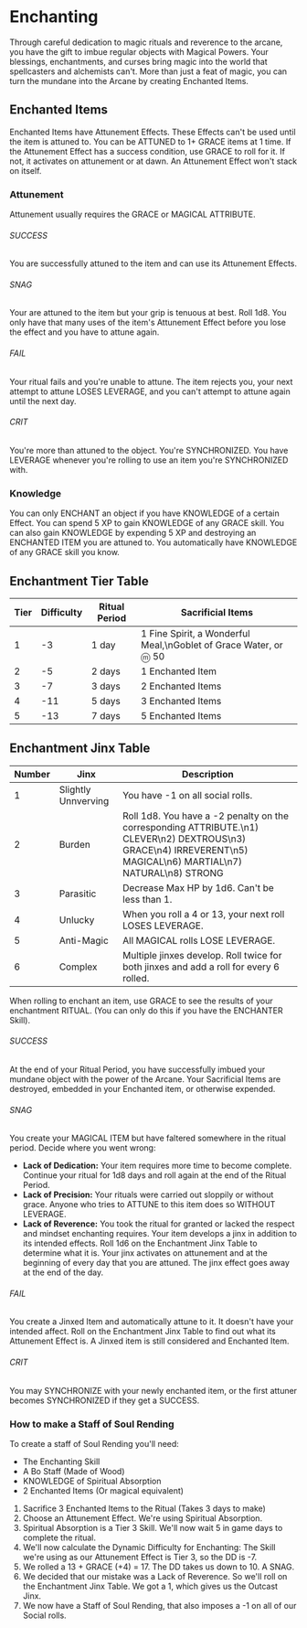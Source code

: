 # Enchanting

Through careful dedication to magic rituals and reverence to the arcane, you have the gift to imbue regular objects with Magical Powers. Your blessings, enchantments, and curses bring magic into the world that spellcasters and alchemists can't. More than just a feat of magic, you can turn the mundane into the Arcane by creating Enchanted Items.

## Enchanted Items

Enchanted Items have Attunement Effects. These Effects can't be used until the item is attuned to. You can be ATTUNED to 1+ GRACE items at 1 time. If the Attunement Effect has a success condition, use GRACE to roll for it. If not, it activates on attunement or at dawn. An Attunement Effect won't stack on itself.

### Attunement

Attunement usually requires the GRACE or MAGICAL ATTRIBUTE.

###### SUCCESS

You are successfully attuned to the item and can use its Attunement Effects.

###### SNAG

Your are attuned to the item but your grip is tenuous at best. Roll 1d8. You only have that many uses of the item's Attunement Effect before you lose the effect and you have to attune again.

###### FAIL

Your ritual fails and you're unable to attune. The item rejects you, your next attempt to attune LOSES LEVERAGE, and you can't attempt to attune again until the next day.

###### CRIT

You're more than attuned to the object. You're SYNCHRONIZED. You have LEVERAGE whenever you're rolling to use an item you're SYNCHRONIZED with.

### Knowledge

You can only ENCHANT an object if you have KNOWLEDGE of a certain Effect. You can spend 5 XP to gain KNOWLEDGE of any GRACE skill. You can also gain KNOWLEDGE by expending 5 XP and destroying an ENCHANTED ITEM you are attuned to. You automatically have KNOWLEDGE of any GRACE skill you know.

## Enchantment Tier Table

|Tier|Difficulty|Ritual Period|Sacrificial Items|
|---|---|---|---|
|1|-3|1 day|1 Fine Spirit, a Wonderful Meal,\nGoblet of Grace Water, or ⓜ 50|
|2|-5|2 days|1 Enchanted Item|
|3|-7|3 days|2 Enchanted Items|
|4|-11|5 days|3 Enchanted Items|
|5|-13|7 days|5 Enchanted Items|

## Enchantment Jinx Table

|Number|Jinx|Description|
|---|---|---|
|1|Slightly Unnverving|You have -1 on all social rolls.|
|2|Burden|Roll 1d8. You have a -2 penalty on the corresponding ATTRIBUTE.\n1) CLEVER\n2) DEXTROUS\n3) GRACE\n4) IRREVERENT\n5) MAGICAL\n6) MARTIAL\n7) NATURAL\n8) STRONG|
|3|Parasitic|Decrease Max HP by 1d6. Can't be less than 1.|
|4|Unlucky|When you roll a 4 or 13, your next roll LOSES LEVERAGE.|
|5|Anti-Magic|All MAGICAL rolls LOSE LEVERAGE.|
|6|Complex|Multiple jinxes develop. Roll twice for both jinxes and add a roll for every 6 rolled.|

When rolling to enchant an item, use GRACE to see the results of your enchantment RITUAL. (You can only do this if you have the ENCHANTER Skill).

###### SUCCESS

At the end of your Ritual Period, you have successfully imbued your mundane object with the power of the Arcane. Your Sacrificial Items are destroyed, embedded in your Enchanted item, or otherwise expended.

###### SNAG

You create your MAGICAL ITEM but have faltered somewhere in the ritual period. Decide where you went wrong:
- **Lack of Dedication:** Your item requires more time to become complete. Continue your ritual for 1d8 days and roll again at the end of the Ritual Period.
- **Lack of Precision:** Your rituals were carried out sloppily or without grace. Anyone who tries to ATTUNE to this item does so WITHOUT LEVERAGE.
- **Lack of Reverence:** You took the ritual for granted or lacked the respect and mindset enchanting requires. Your item develops a jinx in addition to its intended effects. Roll 1d6 on the Enchantment Jinx Table to determine what it is. Your jinx activates on attunement and at the beginning of every day that you are attuned. The jinx effect goes away at the end of the day.

###### FAIL

You create a Jinxed Item and automatically attune to it. It doesn't have your intended affect. Roll on the Enchantment Jinx Table to find out what its Attunement Effect is. A Jinxed item is still considered and Enchanted Item.

###### CRIT

You may SYNCHRONIZE with your newly enchanted item, or the first attuner becomes SYNCHRONIZED if they get a SUCCESS.

### How to make a Staff of Soul Rending

To create a staff of Soul Rending you'll need:
- The Enchanting Skill
- A Bo Staff (Made of Wood)
- KNOWLEDGE of Spiritual Absorption
- 2 Enchanted Items (Or magical equivalent)

1) Sacrifice 3 Enchanted Items to the Ritual (Takes 3 days to make)
2) Choose an Attunement Effect. We're using Spiritual Absorption.
3) Spiritual Absorption is a Tier 3 Skill. We'll now wait 5 in game days to complete the ritual.
4) We'll now calculate the Dynamic Difficulty for Enchanting: The Skill we're using as our Attunement Effect is Tier 3, so the DD is -7. 
5) We rolled a 13 + GRACE (+4) = 17. The DD takes us down to 10. A SNAG.
6) We decided that our mistake was a Lack of Reverence. So we'll roll on the Enchantment Jinx Table. We got a 1, which gives us the Outcast Jinx.
7) We now have a Staff of Soul Rending, that also imposes a -1 on all of our Social rolls.